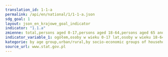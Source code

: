 ```yaml
---
translation_id: 1-1-a
permalink: /api/en/national/1/1-1-a.json
sdg_goal: 1
layout: json_en_krajowe_goal_indicator
indicator: "1.1.a"
zmienne: total,persons aged 0-17,persons aged 18-64,persons aged 65 and more;urban area,rural area;employees,farmers,the self-employed,retirees,pensioners;not higher than lower secondary,basic vocational,secondary,tertiary
indicator_variable_1: ogółem,osoby w wieku 0-17 lat,osoby w wieku 18-64 lata,osoby w wieku 65 lat i więcej;miasto,wieś;pracownicy,rolnicy,pracujący na własny rachunek,emeryci,renciści;co najwyżej gimnazjalne,zasadnicze zawodowe,średnie,wyższe;
kategorie: by age group,urban/rural,by socio-economic groups of households,by education level of the head of the household
source_url: www.stat.gov.pl
---
```

